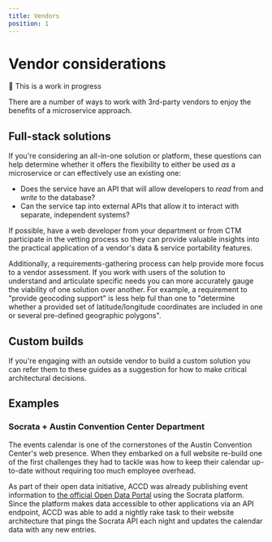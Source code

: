 ```yaml
---
title: Vendors
position: 1
---
```

# Vendor considerations

:construction: This is a work in progress

There are a number of ways to work with 3rd-party vendors to enjoy the benefits of a microservice approach.

## Full-stack solutions

If you're considering an all-in-one solution or platform, these questions can help determine whether it offers the flexibility to either be used _as_ a microservice or can effectively use an existing one:

- Does the service have an API that will allow developers to _read_ from and _write_ to the database?
- Can the service tap into external APIs that allow it to interact with separate, independent systems?

If possible, have a web developer from your department or from CTM participate in the vetting process so they can provide valuable insights into the practical application of a vendor's data & service portability features.

Additionally, a requirements-gathering process can help provide more focus to a vendor assessment. If you work with users of the solution to understand and articulate specific needs you can more accurately gauge the viability of one solution over another. For example, a requirement to "provide geocoding support" is less help ful than one to "determine whether a provided set of latitude/longitude coordinates are included in one or several pre-defined geographic polygons".

## Custom builds

If you're engaging with an outside vendor to build a custom solution you can refer them to these guides as a suggestion for how to make critical architectural decisions.

## Examples

### Socrata + Austin Convention Center Department

The events calendar is one of the cornerstones of the Austin Convention Center's web presence. When they embarked on a full website re-build one of the first challenges they had to tackle was how to keep their calendar up-to-date without requiring too much employee overhead.

As part of their open data initiative, ACCD was already publishing event information to [the official Open Data Portal](https://data.austintexas.gov/Business/ACCD-Event-Listings/p9ma-z6y9) using the Socrata platform. Since the platform makes data accessible to other applications via an API endpoint, ACCD was able to add a nightly rake task to their website architecture that pings the Socrata API each night and updates the calendar data with any new entries.
